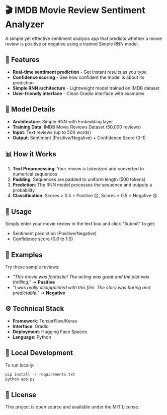 # 🎬 IMDB Movie Review Sentiment Analyzer

A simple yet effective sentiment analysis app that predicts whether a movie review is positive or negative using a trained Simple RNN model.

## 🚀 Features

- **Real-time sentiment prediction** - Get instant results as you type
- **Confidence scoring** - See how confident the model is about its prediction
- **Simple RNN architecture** - Lightweight model trained on IMDB dataset
- **User-friendly interface** - Clean Gradio interface with examples

## 🤖 Model Details

- **Architecture**: Simple RNN with Embedding layer
- **Training Data**: IMDB Movie Reviews Dataset (50,000 reviews)
- **Input**: Text reviews (up to 500 words)
- **Output**: Sentiment (Positive/Negative) + Confidence Score (0-1)

## 📊 How it Works

1. **Text Preprocessing**: Your review is tokenized and converted to numerical sequences
2. **Padding**: Sequences are padded to uniform length (500 tokens)
3. **Prediction**: The RNN model processes the sequence and outputs a probability
4. **Classification**: Scores > 0.5 = Positive 😊, Scores ≤ 0.5 = Negative 😞

## 🎯 Usage

Simply enter your movie review in the text box and click "Submit" to get:
- Sentiment prediction (Positive/Negative)
- Confidence score (0.0 to 1.0)

## 📝 Examples

Try these sample reviews:
- *"This movie was fantastic! The acting was great and the plot was thrilling."* → **Positive**
- *"I was really disappointed with this film. The story was boring and predictable."* → **Negative**

## ⚙️ Technical Stack

- **Framework**: TensorFlow/Keras
- **Interface**: Gradio
- **Deployment**: Hugging Face Spaces
- **Language**: Python

## 🔧 Local Development

To run locally:

```bash
pip install -r requirements.txt
python app.py
```

## 📄 License

This project is open source and available under the MIT License.
